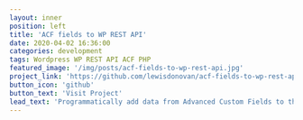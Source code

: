 ```yaml
---
layout: inner
position: left
title: 'ACF fields to WP REST API'
date: 2020-04-02 16:36:00
categories: development
tags: Wordpress WP REST API ACF PHP
featured_image: '/img/posts/acf-fields-to-wp-rest-api.jpg'
project_link: 'https://github.com/lewisdonovan/acf-fields-to-wp-rest-api'
button_icon: 'github'
button_text: 'Visit Project'
lead_text: 'Programmatically add data from Advanced Custom Fields to the Wordpress REST API.'
---
```

